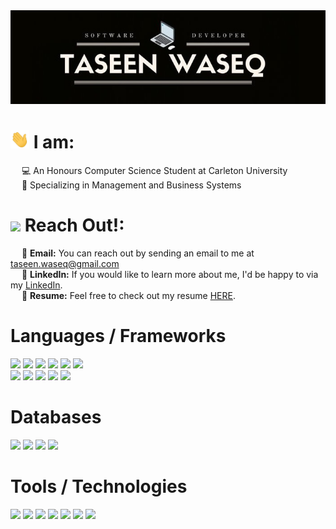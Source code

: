 <div align="center">
<img src="banner.jpg"/>
</div>

# <img width="30px" margin="0px" src="https://raw.githubusercontent.com/ABSphreak/ABSphreak/master/gifs/Hi.gif"> I am:
&emsp; 💻 An Honours Computer Science Student at Carleton University
<br>&emsp; 💼 Specializing in Management and Business Systems
<br>
# <img width="30px" margin="0px" src="https://cdn.pixabay.com/animation/2023/06/13/15/12/15-12-34-590_512.gif"> Reach Out!:

&emsp; :email: **Email:** You can reach out by sending an email to me at taseen.waseq@gmail.com 
<br>&emsp; 🔵 **LinkedIn:** If you would like to learn more about me, I'd be happy to via my [LinkedIn](https://www.linkedin.com/in/taseenw/).
<br>&emsp; 📄 **Resume:** Feel free to check out my resume [HERE](https://taseenw.github.io/Personal-Portfolio/assets/Taseen_W_Resume.pdf).
<br>

# Languages / Frameworks
<code><img height="30" src="https://img.shields.io/badge/python-3670A0?style=for-the-badge&logo=python&logoColor=ffdd54"></code>
<code><img height="30" src="https://img.shields.io/badge/php-%23777BB4.svg?style=for-the-badge&logo=php&logoColor=white"></code>
<code><img height="30" src="https://img.shields.io/badge/javascript-%23323330.svg?style=for-the-badge&logo=javascript&logoColor=%23F7DF1E"></code>
<code><img height="30" src="https://img.shields.io/badge/typescript-%23007ACC.svg?style=for-the-badge&logo=typescript&logoColor=white"></code>
<code><img height="30" src="https://img.shields.io/badge/c-%2300599C.svg?style=for-the-badge&logo=c&logoColor=white"></code>
<code><img height="30" src="https://img.shields.io/badge/c++-%2300599C.svg?style=for-the-badge&logo=c%2B%2B&logoColor=white"></code>
<br>
<code><img height="30" src="https://img.shields.io/badge/angular-%23DD0031.svg?style=for-the-badge&logo=angular&logoColor=white"></code>
<code><img height="30" src="https://img.shields.io/badge/react-%2320232a.svg?style=for-the-badge&logo=react&logoColor=%2361DAFB"></code>
<code><img height="30" src="https://img.shields.io/badge/html5-%23E34F26.svg?style=for-the-badge&logo=html5&logoColor=white"></code>
<code><img height="30" src="https://img.shields.io/badge/css3-%231572B6.svg?style=for-the-badge&logo=css3&logoColor=white"></code>
<code><img height="30" src="https://img.shields.io/badge/bootstrap-%238511FA.svg?style=for-the-badge&logo=bootstrap&logoColor=white"></code>

# Databases

<code><img height="30" src="https://img.shields.io/badge/mysql-4479A1.svg?style=for-the-badge&logo=mysql&logoColor=white"></code>
<code><img height="30" src="https://img.shields.io/badge/postgres-%23316192.svg?style=for-the-badge&logo=postgresql&logoColor=white"></code>
<code><img height="30" src="https://img.shields.io/badge/MongoDB-%234ea94b.svg?style=for-the-badge&logo=mongodb&logoColor=white"></code>
<code><img height="30" src="https://img.shields.io/badge/Amazon%20DynamoDB-4053D6?style=for-the-badge&logo=Amazon%20DynamoDB&logoColor=white"></code>

# Tools / Technologies
<code><img height="30" src="https://img.shields.io/badge/figma-%23F24E1E.svg?style=for-the-badge&logo=figma&logoColor=white"></code>
<code><img height="30" src="https://img.shields.io/badge/docker-%230db7ed.svg?style=for-the-badge&logo=docker&logoColor=white"></code>
<code><img height="30" src="https://img.shields.io/badge/-selenium-%43B02A?style=for-the-badge&logo=selenium&logoColor=white"></code>
<code><img height="30" src="https://img.shields.io/badge/-jest-%23C21325?style=for-the-badge&logo=jest&logoColor=white"></code>
<code><img height="30" src="https://img.shields.io/badge/splunk-%23000000.svg?style=for-the-badge&logo=splunk&logoColor=white)"></code>
<code><img height="30" src="https://img.shields.io/badge/Eclipse-FE7A16.svg?style=for-the-badge&logo=Eclipse&logoColor=white"></code>
<code><img height="30" src="https://img.shields.io/badge/Visual%20Studio%20Code-0078d7.svg?style=for-the-badge&logo=visual-studio-code&logoColor=white"></code>
